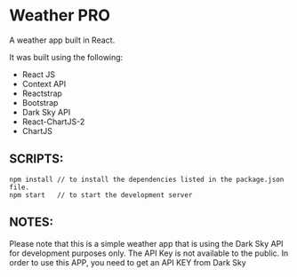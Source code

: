 # Weather PRO

A weather app built in React.

It was built using the following:

- React JS
- Context API
- Reactstrap
- Bootstrap
- Dark Sky API
- React-ChartJS-2
- ChartJS

## SCRIPTS:

```
npm install // to install the dependencies listed in the package.json file.
npm start   // to start the development server
```

## NOTES:

Please note that this is a simple weather app that is using the Dark Sky API for development purposes only. The API Key is not available to the public.
In order to use this APP, you need to get an API KEY from Dark Sky
